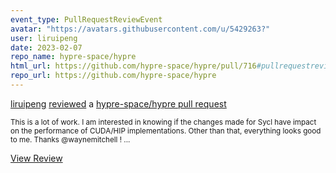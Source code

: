 ```yaml
---
event_type: PullRequestReviewEvent
avatar: "https://avatars.githubusercontent.com/u/5429263?"
user: liruipeng
date: 2023-02-07
repo_name: hypre-space/hypre
html_url: https://github.com/hypre-space/hypre/pull/716#pullrequestreview-1287838638
repo_url: https://github.com/hypre-space/hypre
---
```


<a href='https://github.com/liruipeng' target='_blank'>liruipeng</a> <a href='https://github.com/hypre-space/hypre/pull/716#pullrequestreview-1287838638' target='_blank'>reviewed</a> a <a href='https://github.com/hypre-space/hypre/pull/716' target='_blank'>hypre-space/hypre pull request</a>

<small>This is a lot of work. I am interested in knowing if the changes made for Sycl have impact on the performance of CUDA/HIP implementations. Other than that, everything looks good to me. Thanks @waynemitchell ! ...</small>

<a href='https://github.com/hypre-space/hypre/pull/716#pullrequestreview-1287838638' target='_blank'>View Review</a>